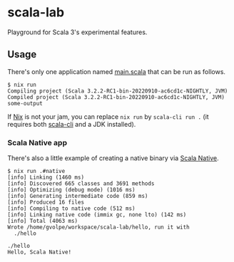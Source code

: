 # scala-lab

Playground for Scala 3's experimental features.

## Usage 

There's only one application named [main.scala](./main.scala) that can be run as follows.

```console 
$ nix run
Compiling project (Scala 3.2.2-RC1-bin-20220910-ac6cd1c-NIGHTLY, JVM)
Compiled project (Scala 3.2.2-RC1-bin-20220910-ac6cd1c-NIGHTLY, JVM)
some-output
```

If [Nix](https://nixos.org/) is not your jam, you can replace `nix run` by `scala-cli run .` (it requires both [scala-cli](https://scala-cli.virtuslab.org/) and a JDK installed).

### Scala Native app 

There's also a little example of creating a native binary via [Scala Native](https://www.scala-native.org/en/latest/).

```console
$ nix run .#native
[info] Linking (1460 ms)
[info] Discovered 665 classes and 3691 methods
[info] Optimizing (debug mode) (1016 ms)
[info] Generating intermediate code (859 ms)
[info] Produced 16 files
[info] Compiling to native code (512 ms)
[info] Linking native code (immix gc, none lto) (142 ms)
[info] Total (4063 ms)
Wrote /home/gvolpe/workspace/scala-lab/hello, run it with
  ./hello

./hello
Hello, Scala Native!
```
